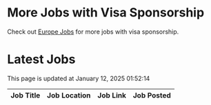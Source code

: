 # More Jobs with Visa Sponsorship

Check out [Europe Jobs](https://github.com/sureshparimi/europejobs#latest-jobs) for more jobs with visa sponsorship.

# Latest Jobs

This page is updated at January 12, 2025 01:52:14

| Job Title | Job Location | Job Link | Job Posted |
| --- | --- | --- | --- |
